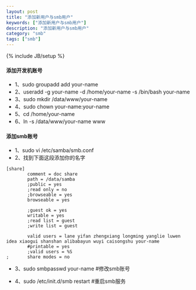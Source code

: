 ```yaml
---
layout: post
title: "添加新用户与smb用户"
keywords: ["添加新用户与smb用户"]
description: "添加新用户与smb用户"
category: "smb"
tags: ["smb"]
---
```

{% include JB/setup %}


#### 添加开发机账号
- 1、sudo groupadd add your-name
- 2、useradd -g your-name -d /home/your-name -s /bin/bash your-name
- 3、sudo mkdir /data/www/your-name
- 4、sudo chown your-name:your-name
- 5、cd /home/your-name
- 6、ln -s /data/www/your-name www

#### 添加smb账号
- 1、sudo vi /etc/samba/smb.conf
- 2、找到下面这段添加你的名字 

```
[share]
        comment = doc share
        path = /data/samba
        ;public = yes
        ;read only = no
        ;browseable = yes
        browseable = yes

        ;guest ok = yes
        writable = yes
        ;read list = guest
        ;write list = guest

        valid users = lane yifan zhengxiang longming yanglie luwen idea xiaogui shanshan alibabayun wuyi caisongshu your-name
        #printable = yes
        ;valid users = %S
;       share modes = no
```

- 3、sudo smbpasswd  your-name #修改smb账号

- 4、sudo /etc/init.d/smb restart #重启smb服务